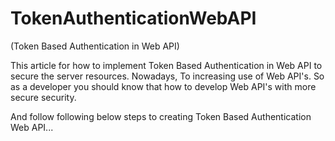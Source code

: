 # TokenAuthenticationWebAPI
(Token Based Authentication in Web API)

This article for how to implement Token Based Authentication in Web API to secure the server resources.
Nowadays, To increasing use of Web API's. So as a developer you should know that how to develop Web API's with more secure security.

And follow following below steps to creating Token Based Authentication Web API...

